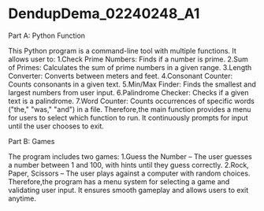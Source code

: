 # DendupDema_02240248_A1
Part A: Python Function

This Python program is a command-line tool with multiple functions. It allows user to:
1.Check Prime Numbers: Finds if a number is prime.
2.Sum of Primes: Calculates the sum of prime numbers in a given range.
3.Length Converter: Converts between meters and feet.
4.Consonant Counter: Counts consonants in a given text.
5.Min/Max Finder: Finds the smallest and largest numbers from user input.
6.Palindrome Checker: Checks if a given text is a palindrome.
7.Word Counter: Counts occurrences of specific words ("the," "was," "and") in a file.
Therefore,the main function provides a menu for users to select which function to run. It continuously prompts for input until the user chooses to exit.


Part B: Games

The program includes two games:
1.Guess the Number – The user guesses a number between 1 and 100, with hints until they guess correctly.
2.Rock, Paper, Scissors – The user plays against a computer with random choices.
Therefore,the program has a menu system for selecting a game and validating user input. It ensures smooth gameplay and allows users to exit anytime.